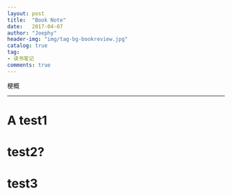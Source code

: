 ```yaml
---
layout: post
title:  "Book Note"
date:   2017-04-07
author: "Joephy"
header-img: "img/tag-bg-bookreview.jpg"
catalog: true
tag:
- 读书笔记 
comments: true
---
```

梗概

-----------

# A test1


# test2?


# test3


